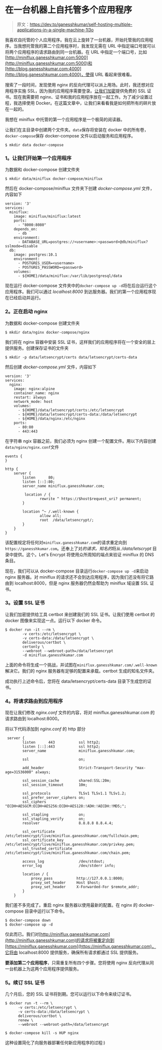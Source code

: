 # 在一台机器上自托管多个应用程序

> 原文：<https://dev.to/ganesshkumar/self-hosting-multiple-applications-in-a-single-machine-1l3o>

我喜欢自托管的个人应用程序。我在云上旋转了一台机器，开始托管我的应用程序。当我想托管我的第二个应用程序时，我发现无需在 URL 中指定端口号就可以将两个应用程序的请求路由到同一台机器。在 URL 中指定一个端口号，比如[http://miniflux.ganesshkumar.com:5000](http://miniflux.ganesshkumar.com:5000)和[http://blog.ganesshkumar.com:4000](http://blog.ganesshkumar.com:4000)，使得 URL 看起来很难看。

搜索了一段时间，发现使用 nginx 的反向代理可以派上用场。此时，我还想对应用程序实施 SSL，因为我的应用程序需要登录。[让我们加密](https://letsencrypt.org/)提供免费的 SSL 证书。现在我需要把 nginx、证书和我的应用程序放在一起工作。为了减少设置过程，我选择使用 Docker。在这篇文章中，让我们来看看我是如何把所有的碎片放在一起的。

我想在 miniflux 中托管的第一个应用程序是一个极简的阅读器。

让我们在主目录中创建两个文件夹。`data`保存将安装在 docker 中的所有卷，`docker-compose`保存 docker-compose 文件以启动服务和应用程序。

```
$ mkdir data docker-compose 
```

### 1。让我们开始第一个应用程序

为数据和 docker-compose 创建文件夹

```
$ mkdir data/miniflux docker-compose/miniflux 
```

然后在 docker-compose/miniflux 文件夹下创建 *docker-compose.yml* 文件，内容如下

```
version: '3'
services:
  miniflux:
    image: miniflux/miniflux:latest
    ports:
      - "8000:8080"
    depends_on:
      - db
    environment:
      - DATABASE_URL=postgres://<username>:<password>@db/miniflux?sslmode=disable
  db:
    image: postgres:10.1
    environment:
      - POSTGRES_USER=<username>
      - POSTGRES_PASSWORD=<password>
    volumes:
      - ${HOME}/data/miniflux:/var/lib/postgresql/data 
```

现在运行 docker-compose 文件夹中的`docker-compose up -d`将在后台运行这个应用程序。我们可以通过 *localhost:8000* 到达服务器。我们的第一个应用程序现在已经启动并运行。

### 2。正在启动 nginx

为数据和 docker-compose 创建文件夹

```
$ mkdir data/nginx docker-compose/nginx 
```

我们将在 nginx 容器中安装 SSL 证书，这样我们的应用程序将在一个安全的层上提供服务。创建保存证书的文件夹

```
$ mkdir -p data/letsencrypt/certs data/letsencrypt/certs-data 
```

然后创建 *docker-compose.yml* 文件，内容如下

```
version: '3'
services:
  nginx:
    image: nginx:alpine
    container_name: nginx
    restart: always
    network_mode: host
    volumes:
      - ${HOME}/data/letsencrypt/certs:/etc/letsencrypt
      - ${HOME}/data/letsencrypt/certs-data:/data/letsencrypt
      - ${HOME}/data/nginx:/etc/nginx
    ports:
      - 80:80
      - 443:443 
```

在字符串 ngix 容器之前，我们必须为 nginx 创建一个配置文件。用以下内容创建`data/nginx/nginx.conf`文件

```
events {
}

http {
    server {
        listen      80;
        listen [::]:80;
        server_name miniflux.ganesshkumar.com;

         location / {
                rewrite ^ https://$host$request_uri? permanent;
        }

        location ^~ /.well-known {
                allow all;
                root  /data/letsencrypt/;
        }
    }
} 
```

该配置规定将任何对`miniflux.ganesshkumar.com`的请求重定向到`https://ganesshkumar.com`。还奉上了对*的请求。知名的*将从 */data/letscrypt* 目录中提供。这个。Let's Encrypt 将使用众所周知的端点来验证 miniflux 的 DNS 条目。

现在，我们可以从 docker-compose 目录运行`docker-compose up -d`来启动 nginx 服务器。对 miniflux 的请求还不会到达应用程序，因为我们还没有将它路由到 localhost:8000，但是 nginx 服务器仍然会帮助为 miniflux 域设置 SSL 证书。

### 3。设置 SSL 证书

让我们加密提供给工具 certbot 来创建我们的 SSL 证书。让我们使用 certbot 的 docker 图像来实现这一点。运行以下 docker 命令。

```
$ docker run -it --rm \
        -v certs:/etc/letsencrypt \
        -v certs-data:/data/letsencrypt \
        deliverous/certbot \
        certonly \
        --webroot --webroot-path=/data/letsencrypt
        -d miniflux.ganesshkumar.com 
```

上面的命令将生成一个挑战，并试图在`miniflux.ganesshkumar.com/.well-known`解决它。我们的 nginx 服务器有足够的配置来承载。certbot 生成的知名文件夹。

成功执行上述命令后，您将在 data/letsencrypt/certs-data 目录下生成您的证书。

### 4。将请求路由到应用程序

现在让我们修改 *nginx.conf* 文件的内容，将对 miniflux.ganesshkumar.com 的请求路由到 localhost:8000。

将以下代码添加到 *nginx.conf*
的 http 部分

```
 server {
        listen      443           ssl http2;
        listen [::]:443           ssl http2;
        server_name               miniflux.ganesshkumar.com;

        ssl                       on;

        add_header                Strict-Transport-Security "max-age=31536000" always;

        ssl_session_cache         shared:SSL:20m;
        ssl_session_timeout       10m;

        ssl_protocols             TLSv1 TLSv1.1 TLSv1.2;
        ssl_prefer_server_ciphers on;
        ssl_ciphers               "ECDH+AESGCM:ECDH+AES256:ECDH+AES128:!ADH:!AECDH:!MD5;";

        ssl_stapling              on;
        ssl_stapling_verify       on;
        resolver                  8.8.8.8 8.8.4.4;

        ssl_certificate           /etc/letsencrypt/live/miniflux.ganesshkumar.com/fullchain.pem;
        ssl_certificate_key       /etc/letsencrypt/live/miniflux.ganesshkumar.com/privkey.pem;
        ssl_trusted_certificate   /etc/letsencrypt/live/miniflux.ganesshkumar.com/chain.pem;

        access_log                /dev/stdout;
        error_log                 /dev/stderr info;

        location / {
            proxy_pass           http://127.0.0.1:8000;
            proxy_set_header     Host $host;
            proxy_set_header     X-Forwarded-For $remote_addr;
        }
    } 
```

我们差不多完成了。重启 nginx 服务器以使用最新的配置。在 nginx 的 docker-compose 目录中运行以下命令。

```
$ docker-compose down
$ docker-compose up -d 
```

仅此而已。我们对[http://miniflux.ganesshkumar.com](http://miniflux.ganesshkumar.com)的请求将被重定向到[https://miniflux.ganesshkumar.com](https://miniflux.ganesshkumar.com)，它将由 localhost:8000 提供服务，确保所有请求都通过 SSL 提供服务。

**要添加第二个应用程序**，只需重复所有四个步骤。您将使用 nginx 反向代理从同一台机器上为这两个应用程序提供服务。

### 5。续订 SSL 证书

几个月后，您的 SSL 证书将到期。您可以运行以下命令来续订证书。

```
$ docker run -t --rm \
      -v certs:/etc/letsencrypt \
      -v certs-data:/data/letsencrypt \
      deliverous/certbot \
      renew \
      --webroot --webroot-path=/data/letsencrypt

$ docker-compose kill -s HUP nginx 
```

这种设置简化了向服务器部署任何新应用程序的过程:)